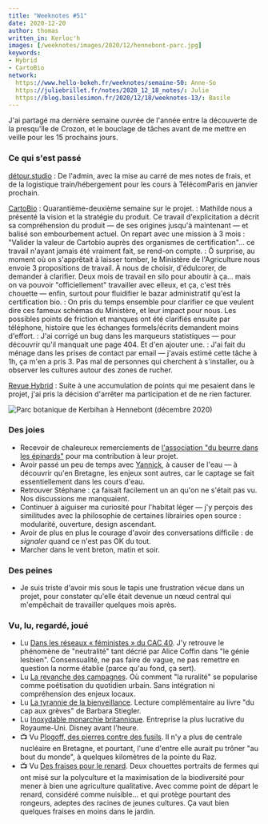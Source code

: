 ```yaml
---
title: "Weeknotes #51"
date: 2020-12-20
author: thomas
written_in: Kerloc'h
images: [/weeknotes/images/2020/12/hennebont-parc.jpg]
keywords:
- Hybrid
- CartoBio
network:
  https://www.hello-bokeh.fr/weeknotes/semaine-50: Anne-So
  https://juliebrillet.fr/notes/2020_12_18_notes/: Julie
  https://blog.basilesimon.fr/2020/12/18/weeknotes-13/: Basile
---
```


J'ai partagé ma dernière semaine ouvrée de l'année entre la découverte de la presqu'île de Crozon, et le bouclage de tâches avant de me mettre en veille pour les 15 prochains jours.

<!--more-->

### Ce qui s'est passé

[détour.studio]
: De l'admin, avec la mise au carré de mes notes de frais, et de la logistique train/hébergement pour les cours à TélécomParis en janvier prochain.

[CartoBio]
: Quarantième-deuxième semaine sur le projet.
: Mathilde nous a présenté la vision et la stratégie du produit. Ce travail d'explicitation a décrit sa compréhension du produit — de ses origines jusqu'à maintenant — et balisé son embourbement actuel. On repart avec une mission à 3 mois : "Valider la valeur de Cartobio auprès des organismes de certification"… ce travail n'ayant jamais été vraiment fait, se rend-on compte.
: Ô surprise, au moment où on s'apprêtait à laisser tomber, le Ministère de l'Agriculture nous envoie 3 propositions de travail. À nous de choisir, d'édulcorer, de demander à clarifier. Deux mois de travail en silo pour aboutir à ça… mais on va pouvoir "officiellement" travailler avec elleux, et ça, c'est très chouette — enfin, surtout pour fluidifier le bazar administratif qu'est la certification bio.
: On pris du temps ensemble pour clarifier ce que veulent dire ces fameux schémas du Ministère, et leur impact pour nous. Les possibles points de friction et manques ont été clarifiés ensuite par téléphone, histoire que les échanges formels/écrits demandent moins d'effort.
: J'ai corrigé un bug dans les marqueurs statistiques — pour découvrir qu'il manquait une page 404. Et d'en ajouter une.
: J'ai fait du ménage dans les prises de contact par email — j'avais estimé cette tâche à 1h, ça m'en a pris 3. Pas mal de personnes qui cherchent à s'installer, ou à observer les cultures autour des zones de rucher.

[Revue Hybrid]
: Suite à une accumulation de points qui me pesaient dans le projet, j'ai pris la décision d'arrêter ma participation et de ne rien facturer.

![](/weeknotes/images/2020/12/hennebont-parc.jpg "Parc botanique de Kerbihan à Hennebont (décembre 2020)")

### Des joies

- Recevoir de chaleureux remerciements de [l'association "du beurre dans les épinards"](https://www.dubeurredanslesepinards.org/) pour ma contribution à leur projet.
- Avoir passé un peu de temps avec [Yannick](https://elsif.fr/), à causer de l'eau — à découvrir qu'en Bretagne, les enjeux sont autres, car le captage se fait essentiellement dans les cours d'eau.
- Retrouver Stéphane : ça faisait facilement un an qu'on ne s'était pas vu. Nos discussions me manquaient.
- Continuer à aiguiser ma curiosité pour l'habitat léger — j'y perçois des similitudes avec la philosophie de certaines librairies open source : modularité, ouverture, design ascendant.
- Avoir de plus en plus le courage d'avoir des conversations difficile : de _signaler_ quand ce n'est pas OK du tout.
- Marcher dans le vent breton, matin et soir.

### Des peines

- Je suis triste d'avoir mis sous le tapis une frustration vécue dans un projet, pour constater qu'elle était devenue un nœud central qui m'empêchait de travailler quelques mois après.

### Vu, lu, regardé, joué

- Lu [Dans les réseaux « féministes » du CAC 40](https://www.monde-diplomatique.fr/2020/12/KHIDER/62559). J'y retrouve le phénomène de "neutralité" tant décrié par Alice Coffin dans "le génie lesbien". Consensualité, ne pas faire de vague, ne pas remettre en question la norme établie (parce qu'au fond, ça sert).
- Lu [La revanche des campagnes](https://www.monde-diplomatique.fr/2020/12/BREVILLE/62546). Où comment "la ruralité" se popularise comme poétisation du quotidien urbain. Sans intégration ni compréhension des enjeux locaux.
- Lu [La tyrannie de la bienveillance](https://www.monde-diplomatique.fr/2020/12/PIEILLER/62545). Lecture complémentaire au livre "du cap aux grèves" de Barbara Stiegler.
- Lu [Inoxydable monarchie britannique](https://www.monde-diplomatique.fr/2020/12/ELVEN/62569). Entreprise la plus lucrative du Royaume-Uni. Disney avant l'heure.
- 📺 Vu [Plogoff, des pierres contre des fusils](https://fr.wikipedia.org/wiki/Plogoff,_des_pierres_contre_des_fusils). Il n'y a plus de centrale nucléaire en Bretagne, et pourtant, l'une d'entre elle aurait pu trôner "au bout du monde", à quelques kilomètres de la pointe du Raz.
- 📺 Vu [Des fraises pour le renard](https://www.france.tv/france-3/la-ligne-bleue/2128147-des-fraises-pour-le-renard.html). Deux chouettes portraits de fermes qui ont misé sur la polyculture et la maximisation de la biodiversité pour mener à bien une agriculture qualitative. Avec comme point de départ le renard, considéré comme nuisible… et qui protège pourtant des rongeurs, adeptes des racines de jeunes cultures. Ça vaut bien quelques fraises en moins dans le jardin.

[détour.studio]: /
[CartoBio]: https://cartobio.org/
[Revue Hybrid]: https://www.puv-editions.fr/collections/hybrid.html

[Noémie]: https://noemiegirard.co
[Anne-Sophie]: https://hello-bokeh.fr
[Guillaume]: https://www.yuzutech.fr/
[Claire]: https://www.lassembleuse.fr/
[Antoine]: https://www.quaternum.net/
